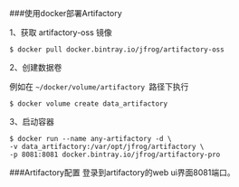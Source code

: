 ###使用docker部署Artifactory

1、获取 artifactory-oss 镜像
```
$ docker pull docker.bintray.io/jfrog/artifactory-oss
```
2、创建数据卷

例如在 ```~/docker/volume/artifactory ```路径下执行
```
$ docker volume create data_artifactory
```
3、启动容器
```
$ docker run --name any-artifactory -d \
-v data_artifactory:/var/opt/jfrog/artifactory \
-p 8081:8081 docker.bintray.io/jfrog/artifactory-pro
```
###Artifactory配置
登录到artifactory的web ui界面8081端口。
